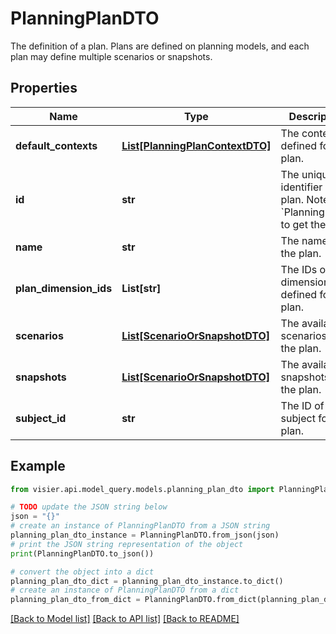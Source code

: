 # PlanningPlanDTO

The definition of a plan. Plans are defined on planning models, and each plan may define multiple scenarios or snapshots.

## Properties

Name | Type | Description | Notes
------------ | ------------- | ------------- | -------------
**default_contexts** | [**List[PlanningPlanContextDTO]**](PlanningPlanContextDTO.md) | The contexts defined for the plan. | [optional] 
**id** | **str** | The unique identifier of the plan.  Note: See &#x60;PlanningPlans&#x60; to get the ID. | [optional] 
**name** | **str** | The name of the plan. | [optional] 
**plan_dimension_ids** | **List[str]** | The IDs of the dimensions defined for the plan. | [optional] 
**scenarios** | [**List[ScenarioOrSnapshotDTO]**](ScenarioOrSnapshotDTO.md) | The available scenarios for the plan. | [optional] 
**snapshots** | [**List[ScenarioOrSnapshotDTO]**](ScenarioOrSnapshotDTO.md) | The available snapshots for the plan. | [optional] 
**subject_id** | **str** | The ID of subject for the plan. | [optional] 

## Example

```python
from visier.api.model_query.models.planning_plan_dto import PlanningPlanDTO

# TODO update the JSON string below
json = "{}"
# create an instance of PlanningPlanDTO from a JSON string
planning_plan_dto_instance = PlanningPlanDTO.from_json(json)
# print the JSON string representation of the object
print(PlanningPlanDTO.to_json())

# convert the object into a dict
planning_plan_dto_dict = planning_plan_dto_instance.to_dict()
# create an instance of PlanningPlanDTO from a dict
planning_plan_dto_from_dict = PlanningPlanDTO.from_dict(planning_plan_dto_dict)
```
[[Back to Model list]](../README.md#documentation-for-models) [[Back to API list]](../README.md#documentation-for-api-endpoints) [[Back to README]](../README.md)


